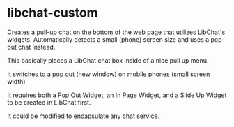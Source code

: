 # libchat-custom
Creates a pull-up chat on the bottom of the web page that utilizes LibChat's widgets. Automatically detects a small (phone) screen size and uses a pop-out chat instead.

This basically places a LibChat chat box inside of a nice pull up menu. 

It switches to a pop out (new window) on mobile phones (small screen width)

It requires both a Pop Out Widget, an In Page Widget, and a Slide Up Widget to be created in LibChat first.

It could be modified to encapsulate any chat service.
